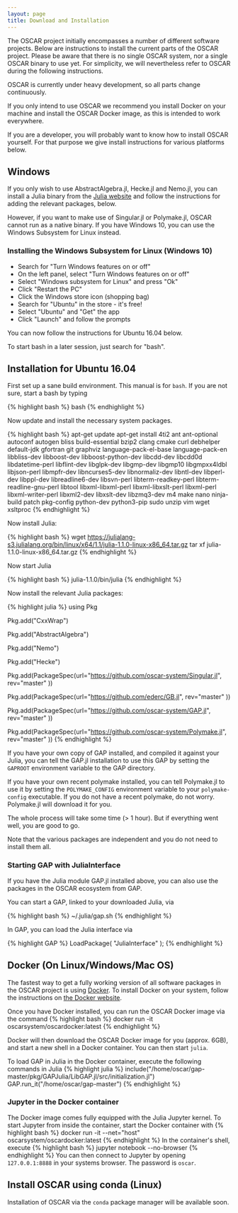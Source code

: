 ```yaml
---
layout: page
title: Download and Installation
---
```


The OSCAR project initially encompasses a number of different software projects. 
Below are instructions to install the current parts of the OSCAR project.
Please be aware that there is no single OSCAR system, nor a single OSCAR binary
to use yet. For simplicity, we will nevertheless refer to OSCAR during the following
instructions.

OSCAR is currently under heavy development, so all parts
change continuously.

If you only intend to use OSCAR we recommend you install Docker on your machine and
install the OSCAR Docker image, as this is intended to work everywhere.

If you are a developer, you will probably want to know how to install OSCAR yourself.
For that purpose we give install instructions for various platforms below.

## Windows

If you only wish to use AbstractAlgebra.jl, Hecke.jl and Nemo.jl, you can install a
Julia binary from the [Julia website](https://julialang.org) and follow the instructions
for adding the relevant packages, below.

However, if you want to make use of Singular.jl or Polymake.jl, OSCAR cannot run as a
native binary. If you have Windows 10, you can use the Windows Subsystem for Linux
instead.

### Installing the Windows Subsystem for Linux (Windows 10)

  * Search for "Turn Windows features on or off"
  * On the left panel, select "Turn Windows features on or off"
  * Select "Windows subsystem for Linux" and press "Ok"
  * Click "Restart the PC"
  * Click the Windows store icon (shopping bag)
  * Search for "Ubuntu" in the store - it's free!
  * Select "Ubuntu" and "Get" the app
  * Click "Launch" and follow the prompts

You can now follow the instructions for Ubuntu 16.04 below.

To start bash in a later session, just search for "bash".

## Installation for Ubuntu 16.04

First set up a sane build environment. This manual is for `bash`. If you are not sure, start a bash by typing

{% highlight bash %}
bash
{% endhighlight %}

Now update and install the necessary system packages.

{% highlight bash %}
apt-get update
apt-get install 4ti2 ant ant-optional autoconf autogen bliss build-essential bzip2 clang cmake curl debhelper default-jdk gfortran git graphviz language-pack-el-base language-pack-en libbliss-dev libboost-dev libboost-python-dev libcdd-dev libcdd0d libdatetime-perl libflint-dev libglpk-dev libgmp-dev libgmp10 libgmpxx4ldbl libjson-perl libmpfr-dev libncurses5-dev libnormaliz-dev libntl-dev libperl-dev libppl-dev libreadline6-dev libsvn-perl libterm-readkey-perl libterm-readline-gnu-perl libtool libxml-libxml-perl libxml-libxslt-perl libxml-perl libxml-writer-perl libxml2-dev libxslt-dev libzmq3-dev m4 make nano ninja-build patch pkg-config python-dev python3-pip sudo unzip vim wget xsltproc
{% endhighlight %}

Now install Julia:

{% highlight bash %}
wget https://julialang-s3.julialang.org/bin/linux/x64/1.1/julia-1.1.0-linux-x86_64.tar.gz
tar xf julia-1.1.0-linux-x86_64.tar.gz
{% endhighlight %}

Now start Julia

{% highlight bash %}
julia-1.1.0/bin/julia
{% endhighlight %}

Now install the relevant Julia packages:

{% highlight julia %}
using Pkg

Pkg.add("CxxWrap")

Pkg.add("AbstractAlgebra")

Pkg.add("Nemo")

Pkg.add("Hecke")

Pkg.add(PackageSpec(url="https://github.com/oscar-system/Singular.jl", rev="master" ))

Pkg.add(PackageSpec(url="https://github.com/ederc/GB.jl", rev="master" ))

Pkg.add(PackageSpec(url="https://github.com/oscar-system/GAP.jl", rev="master" ))

Pkg.add(PackageSpec(url="https://github.com/oscar-system/Polymake.jl", rev="master" ))
{% endhighlight %}

If you have your own copy of GAP installed, and compiled it against your Julia,
you can tell the GAP.jl installation to use this GAP by setting the `GAPROOT`
environment variable to the GAP directory.

If you have your own recent polymake installed, you can tell Polymake.jl to use it by setting the
`POLYMAKE_CONFIG` environment variable to your `polymake-config` executable. If you do not
have a recent polymake, do not worry. Polymake.jl will download it for you.

The whole process will take some time (> 1 hour). But if everything went well, you are
good to go.

Note that the various packages are independent and you do not need to install them all.

### Starting GAP with JuliaInterface

If you have the Julia module GAP.jl installed above, you can also use the packages in the OSCAR ecosystem from GAP.

You can start a GAP, linked to your downloaded Julia, via

{% highlight bash %}
~/.julia/gap.sh
{% endhighlight %}

In GAP, you can load the Julia interface via

{% highlight GAP %}
LoadPackage( "JuliaInterface" );
{% endhighlight %}

## Docker (On Linux/Windows/Mac OS)

The fastest way to get a fully working version of all software packages
in the OSCAR project is using [Docker](http://www.docker.com). To install Docker on your system, follow the instructions on [the Docker website](https://www.docker.com/products/docker-desktop).

Once you have Docker installed, you can run the OSCAR Docker image via the command
{% highlight bash %}
docker run -it oscarsystem/oscardocker:latest
{% endhighlight %}

Docker will then download the OSCAR Docker image for you (approx. 6GB), and start a new
shell in a Docker container. You can then start `julia`.

To load GAP in Julia in the Docker container, execute the following commands in Julia
{% highlight julia %}
include("/home/oscar/gap-master/pkg/GAPJulia/LibGAP.jl/src/initialization.jl")
GAP.run_it("/home/oscar/gap-master")
{% endhighlight %}

### Jupyter in the Docker container

The Docker image comes fully equipped with the Julia Jupyter kernel. To start Jupyter from
inside the container, start the Docker container with
{% highlight bash %}
docker run -it --net="host" oscarsystem/oscardocker:latest
{% endhighlight %}
In the container's shell, execute
{% highlight bash %}
jupyter notebook --no-browser
{% endhighlight %}
You can then connect to Jupyter by opening `127.0.0.1:8888` in your systems browser.
The password is `oscar`.

## Install OSCAR using conda (Linux)

Installation of OSCAR via the `conda` package manager will be available soon.

